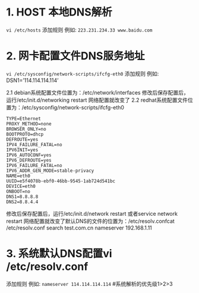 
# 1. HOST 本地DNS解析
`vi /etc/hosts`
添加规则 例如:
`223.231.234.33 www.baidu.com`
# 2. 网卡配置文件DNS服务地址
`vi /etc/sysconfig/network-scripts/ifcfg-eth0`
添加规则 例如:
DSN1=’114.114.114.114’

2.1 debian系统配置文件位置为：/etc/network/interfaces
修改后保存配置后，运行/etc/init.d/networking restart
网络配置就改变了
2.2 redhat系统配置文件位置为：/etc/sysconfig/network-scripts/ifcfg-eth0

```
TYPE=Ethernet
PROXY_METHOD=none
BROWSER_ONLY=no
BOOTPROTO=dhcp
DEFROUTE=yes
IPV4_FAILURE_FATAL=no
IPV6INIT=yes
IPV6_AUTOCONF=yes
IPV6_DEFROUTE=yes
IPV6_FAILURE_FATAL=no
IPV6_ADDR_GEN_MODE=stable-privacy
NAME=eth0
UUID=e5f4078b-ebf0-46bb-9545-1ab724d541bc
DEVICE=eth0
ONBOOT=no
DNS1=8.8.8.8
DNS2=8.8.4.4
```

修改后保存配置后，运行/etc/init.d/network restart
或者service network restart
网络配置就改变了默认DNS的文件的位置为：/etc/resolv.confcat /etc/resolv.conf
search test.com.cn
nameserver 192.168.1.11

# 3. 系统默认DNS配置vi /etc/resolv.conf
添加规则 例如:
`nameserver 114.114.114.114`
#系统解析的优先级1>2>3
